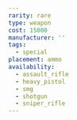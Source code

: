 ```yaml
---
rarity: rare
type: weapon
cost: 15000
manufacturer: ''
tags:
  - special
placement: ammo
availability:
  - assault_rifle
  - heavy_pistol
  - smg
  - shotgun
  - sniper_rifle
---
```

